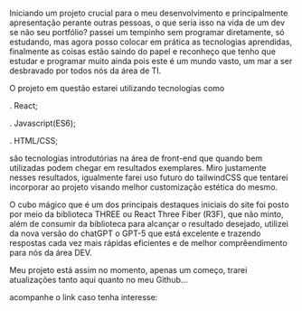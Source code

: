   Iniciando um projeto crucial para o meu desenvolvimento e principalmente apresentação perante outras pessoas, o que seria isso na vida de um dev se não seu portfólio? passei um tempinho sem programar diretamente, só estudando, mas agora posso colocar em prática as tecnologias aprendidas, finalmente as coisas estão saindo do papel e reconheço que tenho que estudar e programar muito ainda pois este é um mundo vasto, um mar a ser desbravado por todos nós da área de TI.

  O projeto em questão estarei utilizando tecnologias como 

. React;

. Javascript(ES6);

. HTML/CSS;

 são tecnologias introdutórias na área de front-end que quando bem utilizadas podem chegar em resultados exemplares. Miro justamente nesses resultados, igualmente farei uso futuro do tailwindCSS que tentarei incorporar ao projeto visando melhor customização estética do mesmo.

 O cubo mágico que é um dos principais destaques iniciais do site foi posto por meio da biblioteca  THREE ou React Three Fiber (R3F), que não minto, além de consumir da biblioteca para alcançar o resultado desejado, utilizei da nova versão do chatGPT o GPT-5 que está excelente e trazendo respostas cada vez mais rápidas eficientes e de melhor comprêendimento para nós da área DEV. 

  Meu projeto está assim no momento, apenas um começo, trarei atualizações tanto aqui quanto no meu Github...  

acompanhe o link caso tenha interesse: 






